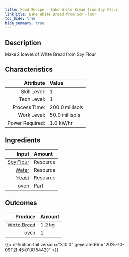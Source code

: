 ```yaml
---
title: Food Recipe - Bake White Bread from Soy Flour
linkTitle: Bake White Bread from Soy Flour
toc_hide: true
hide_summary: true
---
```

<!-- This is generated by the MarsSim HelpGenertor, do not edit. -->

## Description
 Make 2 loaves of White Bread from Soy Flour 

## Characteristics

| Attribute      | Value |
|--------:|:------|
|Skill Level:|1|
|Tech Level:|1|
|Process Time:|200.0 millisols|
|Work Level:|50.0 millisols|
|Power Required:|1.0 kW/hr|

## Ingredients

| Input      | Amount |
|--------:|:------|
|[Soy Flour](/docs/definitions/resource/soy-flour)|Resource|1.0 kg|
|[Water](/docs/definitions/resource/water)|Resource|0.33 kg|
|[Yeast](/docs/definitions/resource/yeast)|Resource|0.01 kg|
|[oven](/docs/definitions/part/oven)|Part|1|

## Outcomes


| Produce      | Amount |
|--------:|:------|
|[White Bread](/docs/definitions/resource/white-bread)|1.2 kg|
|[oven](/docs/definitions/part/oven)|1|



{{< definition-tail version="3.10.0" generatedOn="2025-10-09T21:45:01.8754429" >}}



